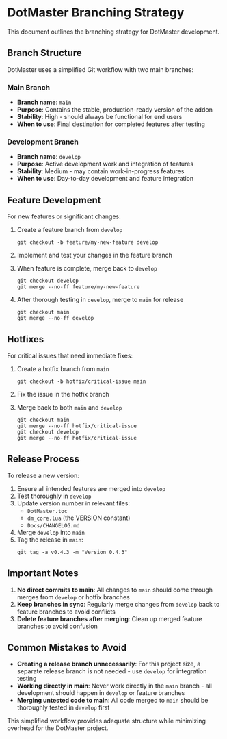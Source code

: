 # DotMaster Branching Strategy

This document outlines the branching strategy for DotMaster development.

## Branch Structure

DotMaster uses a simplified Git workflow with two main branches:

### Main Branch

- **Branch name**: `main`
- **Purpose**: Contains the stable, production-ready version of the addon
- **Stability**: High - should always be functional for end users
- **When to use**: Final destination for completed features after testing

### Development Branch

- **Branch name**: `develop`
- **Purpose**: Active development work and integration of features
- **Stability**: Medium - may contain work-in-progress features
- **When to use**: Day-to-day development and feature integration

## Feature Development

For new features or significant changes:

1. Create a feature branch from `develop`
   ```
   git checkout -b feature/my-new-feature develop
   ```

2. Implement and test your changes in the feature branch

3. When feature is complete, merge back to `develop`
   ```
   git checkout develop
   git merge --no-ff feature/my-new-feature
   ```

4. After thorough testing in `develop`, merge to `main` for release
   ```
   git checkout main
   git merge --no-ff develop
   ```

## Hotfixes

For critical issues that need immediate fixes:

1. Create a hotfix branch from `main`
   ```
   git checkout -b hotfix/critical-issue main
   ```

2. Fix the issue in the hotfix branch

3. Merge back to both `main` and `develop`
   ```
   git checkout main
   git merge --no-ff hotfix/critical-issue
   git checkout develop
   git merge --no-ff hotfix/critical-issue
   ```

## Release Process

To release a new version:

1. Ensure all intended features are merged into `develop`
2. Test thoroughly in `develop`
3. Update version number in relevant files:
   - `DotMaster.toc`
   - `dm_core.lua` (the VERSION constant)
   - `Docs/CHANGELOG.md`
4. Merge `develop` into `main`
5. Tag the release in `main`:
   ```
   git tag -a v0.4.3 -m "Version 0.4.3"
   ```

## Important Notes

1. **No direct commits to main**: All changes to `main` should come through merges from `develop` or hotfix branches
2. **Keep branches in sync**: Regularly merge changes from `develop` back to feature branches to avoid conflicts
3. **Delete feature branches after merging**: Clean up merged feature branches to avoid confusion

## Common Mistakes to Avoid

- **Creating a release branch unnecessarily**: For this project size, a separate release branch is not needed - use `develop` for integration testing
- **Working directly in main**: Never work directly in the `main` branch - all development should happen in `develop` or feature branches
- **Merging untested code to main**: All code merged to `main` should be thoroughly tested in `develop` first

This simplified workflow provides adequate structure while minimizing overhead for the DotMaster project. 
